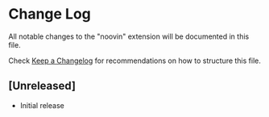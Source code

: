 # Change Log

All notable changes to the "noovin" extension will be documented in this file.

Check [Keep a Changelog](http://keepachangelog.com/) for recommendations on how to structure this file.

## [Unreleased]

- Initial release
